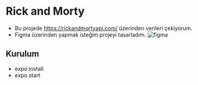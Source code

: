 # Rick and Morty
* Bu projede https://rickandmortyapi.com/ üzerinden verileri çekiyorum.
* Figma üzerinden yapmak isteğim projeyi tasarladım.
![figma](tasarım.png)
## Kurulum
* expo install
* expo start